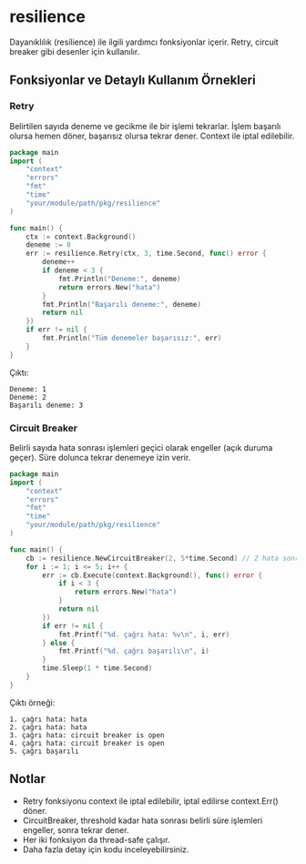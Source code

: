 # resilience

Dayanıklılık (resilience) ile ilgili yardımcı fonksiyonlar içerir. Retry, circuit breaker gibi desenler için kullanılır.

## Fonksiyonlar ve Detaylı Kullanım Örnekleri

### Retry
Belirtilen sayıda deneme ve gecikme ile bir işlemi tekrarlar. İşlem başarılı olursa hemen döner, başarısız olursa tekrar dener. Context ile iptal edilebilir.

```go
package main
import (
    "context"
    "errors"
    "fmt"
    "time"
    "your/module/path/pkg/resilience"
)

func main() {
    ctx := context.Background()
    deneme := 0
    err := resilience.Retry(ctx, 3, time.Second, func() error {
        deneme++
        if deneme < 3 {
            fmt.Println("Deneme:", deneme)
            return errors.New("hata")
        }
        fmt.Println("Başarılı deneme:", deneme)
        return nil
    })
    if err != nil {
        fmt.Println("Tüm denemeler başarısız:", err)
    }
}
```

Çıktı:
```
Deneme: 1
Deneme: 2
Başarılı deneme: 3
```

### Circuit Breaker
Belirli sayıda hata sonrası işlemleri geçici olarak engeller (açık duruma geçer). Süre dolunca tekrar denemeye izin verir.

```go
package main
import (
    "context"
    "errors"
    "fmt"
    "time"
    "your/module/path/pkg/resilience"
)

func main() {
    cb := resilience.NewCircuitBreaker(2, 5*time.Second) // 2 hata sonrası 5 sn açık kalır
    for i := 1; i <= 5; i++ {
        err := cb.Execute(context.Background(), func() error {
            if i < 3 {
                return errors.New("hata")
            }
            return nil
        })
        if err != nil {
            fmt.Printf("%d. çağrı hata: %v\n", i, err)
        } else {
            fmt.Printf("%d. çağrı başarılı\n", i)
        }
        time.Sleep(1 * time.Second)
    }
}
```

Çıktı örneği:
```
1. çağrı hata: hata
2. çağrı hata: hata
3. çağrı hata: circuit breaker is open
4. çağrı hata: circuit breaker is open
5. çağrı başarılı
```

## Notlar
- Retry fonksiyonu context ile iptal edilebilir, iptal edilirse context.Err() döner.
- CircuitBreaker, threshold kadar hata sonrası belirli süre işlemleri engeller, sonra tekrar dener.
- Her iki fonksiyon da thread-safe çalışır.
- Daha fazla detay için kodu inceleyebilirsiniz.
